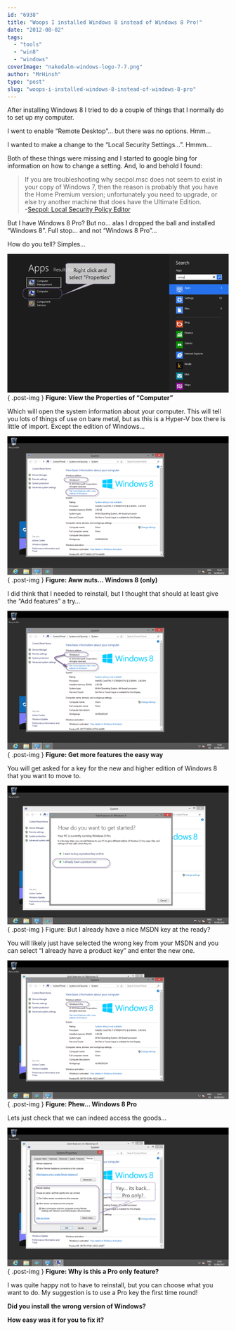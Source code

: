 ```yaml
---
id: "6938"
title: "Woops I installed Windows 8 instead of Windows 8 Pro!"
date: "2012-08-02"
tags: 
  - "tools"
  - "win8"
  - "windows"
coverImage: "nakedalm-windows-logo-7-7.png"
author: "MrHinsh"
type: "post"
slug: "woops-i-installed-windows-8-instead-of-windows-8-pro"
---
```


After installing Windows 8 I tried to do a couple of things that I normally do to set up my computer.

I went to enable “Remote Desktop”… but there was no options. Hmm…

I wanted to make a change to the “Local Security Settings…”. Hmmm…

Both of these things were missing and I started to google bing for information on how to change a setting. And, lo and behold I found:

> If you are troubleshooting why secpol.msc does not seem to exist in your copy of Windows 7, then the reason is probably that you have the Home Premium version; unfortunately you need to upgrade, or else try another machine that does have the Ultimate Edition.  
> \-[Secpol: Local Security Policy Editor](http://www.computerperformance.co.uk/win8/windows8-secpol-msc.htm)

But I have Windows 8 Pro? But no… alas I dropped the ball and installed “Windows 8”. Full stop… and not “Windows 8 Pro”…

How do you tell? Simples…

[![image](images/image_thumb6-3-3.png "image")](http://blog.hinshelwood.com/files/2012/08/image7.png)  
{ .post-img }
**Figure: View the Properties of “Computer”**

Which will open the system information about your computer. This will tell you lots of things of use on bare metal, but as this is a Hyper-V box there is little of import. Except the edition of Windows…

[![image](images/image_thumb7-4-4.png "image")](http://blog.hinshelwood.com/files/2012/08/image8.png)  
{ .post-img }
**Figure: Aww nuts… Windows 8 (only)**

I did think that I needed to reinstall, but I thought that should at least give the “Add features” a try…

[![image](images/image_thumb8-5-5.png "image")](http://blog.hinshelwood.com/files/2012/08/image9.png)  
{ .post-img }
**Figure: Get more features the easy way**

You will get asked for a key for the new and higher edition of Windows 8 that you want to move to.

[![image](images/image_thumb9-6-6.png "image")](http://blog.hinshelwood.com/files/2012/08/image10.png)  
{ .post-img }
Figure: But I already have a nice MSDN key at the ready?

You will likely just have selected the wrong key from your MSDN and you can select “I already have a product key” and enter the new one.

[![image](images/image_thumb10-1-1.png "image")](http://blog.hinshelwood.com/files/2012/08/image11.png)  
{ .post-img }
**Figure: Phew… Windows 8 Pro**

Lets just check that we can indeed access the goods…

[**![image](images/image_thumb11-2-2.png "image")**](http://blog.hinshelwood.com/files/2012/08/image12.png)  
{ .post-img }
**Figure: Why is this a Pro only feature?**

I was quite happy not to have to reinstall, but you can choose what you want to do. My suggestion is to use a Pro key the first time round!

**Did you install the wrong version of Windows?**

**How easy was it for you to fix it?**



